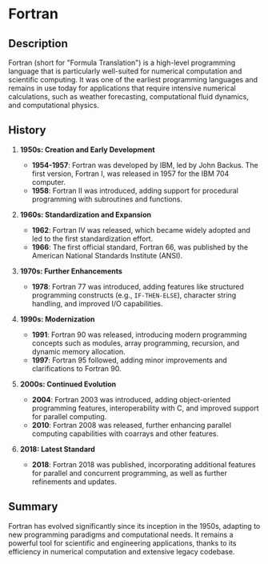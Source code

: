 # Fortran

## Description
Fortran (short for "Formula Translation") is a high-level programming language that is particularly well-suited for numerical computation and scientific computing. It was one of the earliest programming languages and remains in use today for applications that require intensive numerical calculations, such as weather forecasting, computational fluid dynamics, and computational physics.

## History

1. **1950s: Creation and Early Development**
    - **1954-1957**: Fortran was developed by IBM, led by John Backus. The first version, Fortran I, was released in 1957 for the IBM 704 computer.
    - **1958**: Fortran II was introduced, adding support for procedural programming with subroutines and functions.

2. **1960s: Standardization and Expansion**
    - **1962**: Fortran IV was released, which became widely adopted and led to the first standardization effort.
    - **1966**: The first official standard, Fortran 66, was published by the American National Standards Institute (ANSI).

3. **1970s: Further Enhancements**
    - **1978**: Fortran 77 was introduced, adding features like structured programming constructs (e.g., `IF-THEN-ELSE`), character string handling, and improved I/O capabilities.

4. **1990s: Modernization**
    - **1991**: Fortran 90 was released, introducing modern programming concepts such as modules, array programming, recursion, and dynamic memory allocation.
    - **1997**: Fortran 95 followed, adding minor improvements and clarifications to Fortran 90.

5. **2000s: Continued Evolution**
    - **2004**: Fortran 2003 was introduced, adding object-oriented programming features, interoperability with C, and improved support for parallel computing.
    - **2010**: Fortran 2008 was released, further enhancing parallel computing capabilities with coarrays and other features.

6. **2018: Latest Standard**
    - **2018**: Fortran 2018 was published, incorporating additional features for parallel and concurrent programming, as well as further refinements and updates.

## Summary
Fortran has evolved significantly since its inception in the 1950s, adapting to new programming paradigms and computational needs. It remains a powerful tool for scientific and engineering applications, thanks to its efficiency in numerical computation and extensive legacy codebase.
